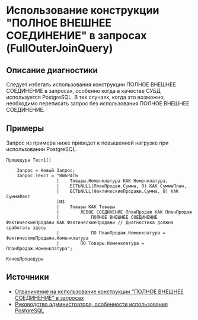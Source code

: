 # Использование конструкции "ПОЛНОЕ ВНЕШНЕЕ СОЕДИНЕНИЕ" в запросах (FullOuterJoinQuery)

<!-- Блоки выше заполняются автоматически, не трогать -->
## Описание диагностики
<!-- Описание диагностики заполняется вручную. Необходимо понятным языком описать смысл и схему работу -->
Следует избегать использования конструкции ПОЛНОЕ ВНЕШНЕЕ СОЕДИНЕНИЕ в запросах, особенно когда в качестве СУБД используется PostgreSQL. В тех случаях, когда это возможно, необходимо переписать запрос без использования ПОЛНОЕ ВНЕШНЕЕ СОЕДИНЕНИЕ.
## Примеры
<!-- В данном разделе приводятся примеры, на которые диагностика срабатывает, а также можно привести пример, как можно исправить ситуацию -->
Запрос из примера ниже приведет к повышенной нагрузке при использовании PostgreSQL.
```bsl
Процедура Тест1()

    Запрос = Новый Запрос;
    Запрос.Текст = "ВЫБРАТЬ
                   |    Товары.Номенклатура КАК Номенклатура,
                   |    ЕСТЬNULL(ПланПродаж.Сумма, 0) КАК СуммаПлан,
                   |    ЕСТЬNULL(ФактическиеПродажи.Сумма, 0) КАК СуммаФакт
                   |ИЗ
                   |    Товары КАК Товары
                   |        ЛЕВОЕ СОЕДИНЕНИЕ ПланПродаж КАК ПланПродаж
                   |            ПОЛНОЕ ВНЕШНЕЕ СОЕДИНЕНИЕ ФактическиеПродажи КАК ФактическиеПродажи // Диагностика должна сработать здесь
                   |            ПО ПланПродаж.Номенклатура = ФактическиеПродажи.Номенклатура
                   |        ПО Товары.Номенклатура = ПланПродаж.Номенклатура";

КонецПроцедуры
```
## Источники
<!-- Необходимо указывать ссылки на все источники, из которых почерпнута информация для создания диагностики -->

* [Ограничение на использование конструкции "ПОЛНОЕ ВНЕШНЕЕ СОЕДИНЕНИЕ" в запросах](https://its.1c.ru/db/v8std#content:435:hdoc)
* [Руководство администратора, особенности использования PostgreSQL](https://its.1c.ru/db/metod8dev#content:1556:hdoc)
